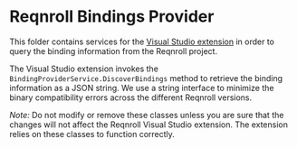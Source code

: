 ﻿# Reqnroll Bindings Provider

This folder contains services for the [Visual Studio extension](https://github.com/reqnroll/Reqnroll.VisualStudio/) in order to query the binding information from the Reqnroll project.

The Visual Studio extension invokes the `BindingProviderService.DiscoverBindings` method to retrieve the binding information as a JSON string. We use a string interface to minimize the binary compatibility errors across the different Reqnroll versions.

*Note:* Do not modify or remove these classes unless you are sure that the changes will not affect the Reqnroll Visual Studio extension. The extension relies on these classes to function correctly.
